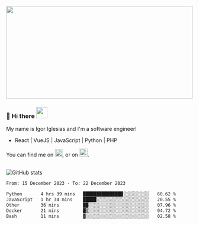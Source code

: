 <img src="https://c.tenor.com/KjVxfRrrncUAAAAd/matrix.gif" width="100%" height="250px">

### 🔭 Hi there <img src="https://raw.githubusercontent.com/MartinHeinz/MartinHeinz/master/wave.gif" width="30px">


My name is Igor Iglesias and I'm a software engineer!
<br>

<ul>
  <li> React | VueJS | JavaScript | Python | PHP </li>
</ul>
You can find me on <a href="https://twitter.com/IgorIglesias5"><img src="https://i.imgur.com/JLLlB5S.png" width="20px"></a>, or on <a href="https://www.linkedin.com/in/igor-iglesias-62478428/"><img src="https://i.imgur.com/PXyIkWx.png" width="22px"></a>.

<br>
<br>

![GitHub stats](https://github-readme-stats.vercel.app/api?username=igoiglesias&show_icons=true&count_private=true&theme=chartreuse-dark&hide_title=true)

<!--START_SECTION:waka-->

```txt
From: 15 December 2023 - To: 22 December 2023

Python       4 hrs 39 mins   ███████████████░░░░░░░░░░   60.62 %
JavaScript   1 hr 34 mins    █████░░░░░░░░░░░░░░░░░░░░   20.55 %
Other        36 mins         ██░░░░░░░░░░░░░░░░░░░░░░░   07.96 %
Docker       21 mins         █▒░░░░░░░░░░░░░░░░░░░░░░░   04.72 %
Bash         11 mins         ▓░░░░░░░░░░░░░░░░░░░░░░░░   02.58 %
```

<!--END_SECTION:waka-->
